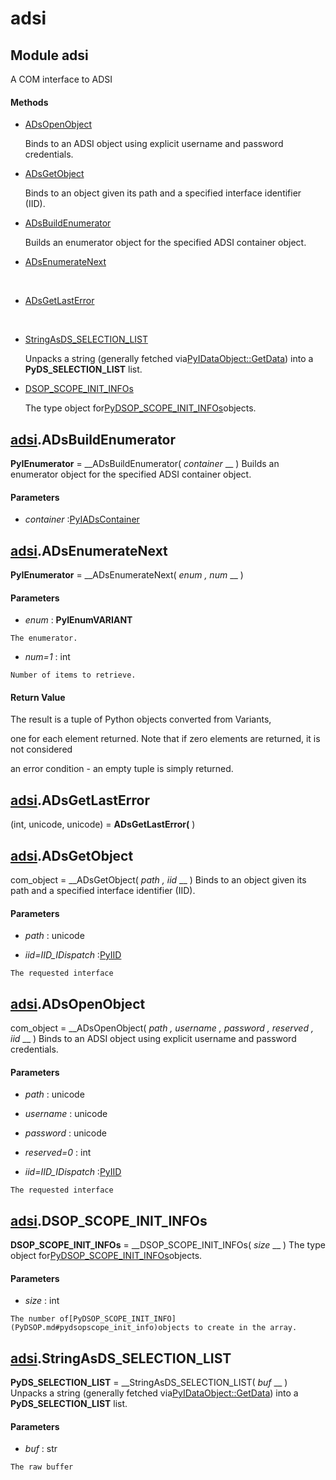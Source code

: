 # adsi

## Module adsi

A COM interface to ADSI

#### Methods


  - [ADsOpenObject](adsi.md#adsiadsopenobject)

    Binds to an ADSI object using explicit username and password credentials.&nbsp;

  - [ADsGetObject](adsi.md#adsiadsgetobject)

    Binds to an object given its path and a specified interface identifier (IID).&nbsp;

  - [ADsBuildEnumerator](adsi.md#adsiadsbuildenumerator)

    Builds an enumerator object for the specified ADSI container object.&nbsp;

  - [ADsEnumerateNext](adsi.md#adsiadsenumeratenext)

    &nbsp;

  - [ADsGetLastError](adsi.md#adsiadsgetlasterror)

    &nbsp;

  - [StringAsDS_SELECTION_LIST](adsi.md#adsistringasds_selection_list)

    Unpacks a string (generally fetched via[PyIDataObject::GetData](PyIDataObject.md#pyidataobjectgetdata)) into a __PyDS_SELECTION_LIST__ list.&nbsp;

  - [DSOP_SCOPE_INIT_INFOs](adsi.md#adsidsop_scope_init_infos)

    The type object for[PyDSOP_SCOPE_INIT_INFOs](PyDSOP.md#pydsopscope_init_infos)objects.&nbsp;

## [adsi](#adsi).ADsBuildEnumerator

 __PyIEnumerator__ = __ADsBuildEnumerator( *container* __ )
Builds an enumerator object for the specified ADSI container object.

#### Parameters


  -  *container* :[PyIADsContainer](#pyiadscontainer)

    

## [adsi](#adsi).ADsEnumerateNext

 __PyIEnumerator__ = __ADsEnumerateNext( *enum*  *, num* __ )


#### Parameters


  -  *enum* : __PyIEnumVARIANT__ 

    The enumerator.

  -  *num=1* : int

    Number of items to retrieve.

#### Return Value
The result is a tuple of Python objects converted from Variants, 

one for each element returned.  Note that if zero elements are returned, it is not considered 

an error condition - an empty tuple is simply returned.

## [adsi](#adsi).ADsGetLastError

(int, unicode, unicode) = __ADsGetLastError(__ )


## [adsi](#adsi).ADsGetObject

com_object = __ADsGetObject( *path*  *, iid* __ )
Binds to an object given its path and a specified interface identifier (IID).

#### Parameters


  -  *path* : unicode

    

  -  *iid=IID_IDispatch* :[PyIID](#pyiid)

    The requested interface

## [adsi](#adsi).ADsOpenObject

com_object = __ADsOpenObject( *path*  *, username*  *, password*  *, reserved*  *, iid* __ )
Binds to an ADSI object using explicit username and password credentials.

#### Parameters


  -  *path* : unicode

    

  -  *username* : unicode

    

  -  *password* : unicode

    

  -  *reserved=0* : int

    

  -  *iid=IID_IDispatch* :[PyIID](#pyiid)

    The requested interface

## [adsi](#adsi).DSOP_SCOPE_INIT_INFOs

 __DSOP_SCOPE_INIT_INFOs__ = __DSOP_SCOPE_INIT_INFOs( *size* __ )
The type object for[PyDSOP_SCOPE_INIT_INFOs](PyDSOP.md#pydsopscope_init_infos)objects.

#### Parameters


  -  *size* : int

    The number of[PyDSOP_SCOPE_INIT_INFO](PyDSOP.md#pydsopscope_init_info)objects to create in the array.

## [adsi](#adsi).StringAsDS_SELECTION_LIST

 __PyDS_SELECTION_LIST__ = __StringAsDS_SELECTION_LIST( *buf* __ )
Unpacks a string (generally fetched via[PyIDataObject::GetData](PyIDataObject.md#pyidataobjectgetdata)) into a __PyDS_SELECTION_LIST__ list.

#### Parameters


  -  *buf* : str

    The raw buffer